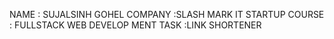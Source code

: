 NAME : SUJALSINH GOHEL
COMPANY :SLASH MARK IT STARTUP
COURSE : FULLSTACK WEB DEVELOP MENT
TASK :LINK SHORTENER

